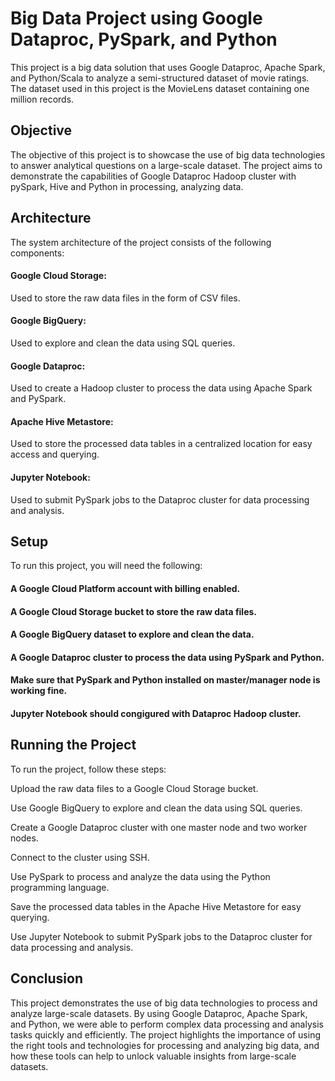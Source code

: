 # Big Data Project using Google Dataproc, PySpark, and Python
This project is a big data solution that uses Google Dataproc, Apache Spark, and Python/Scala to analyze a semi-structured dataset of movie ratings. The dataset used in this project is the MovieLens dataset containing one million records.



## Objective
The objective of this project is to showcase the use of big data technologies to answer analytical questions on a large-scale dataset. The project aims to demonstrate the capabilities of Google Dataproc Hadoop cluster with pySpark, Hive and Python in processing, analyzing data.



## Architecture
The system architecture of the project consists of the following components:

#### Google Cloud Storage: 
Used to store the raw data files in the form of CSV files.
#### Google BigQuery: 
Used to explore and clean the data using SQL queries.
#### Google Dataproc: 
Used to create a Hadoop cluster to process the data using Apache Spark and PySpark.
#### Apache Hive Metastore: 
Used to store the processed data tables in a centralized location for easy access and querying.
#### Jupyter Notebook: 
Used to submit PySpark jobs to the Dataproc cluster for data processing and analysis.



## Setup
To run this project, you will need the following:

#### A Google Cloud Platform account with billing enabled.
#### A Google Cloud Storage bucket to store the raw data files.
#### A Google BigQuery dataset to explore and clean the data.
#### A Google Dataproc cluster to process the data using PySpark and Python.
#### Make sure that PySpark and Python installed on master/manager node is working fine.
#### Jupyter Notebook should congigured with Dataproc Hadoop cluster.



## Running the Project
To run the project, follow these steps:

Upload the raw data files to a Google Cloud Storage bucket.

Use Google BigQuery to explore and clean the data using SQL queries.

Create a Google Dataproc cluster with one master node and two worker nodes.

Connect to the cluster using SSH.

Use PySpark to process and analyze the data using the Python programming language.

Save the processed data tables in the Apache Hive Metastore for easy querying.

Use Jupyter Notebook to submit PySpark jobs to the Dataproc cluster for data processing and analysis.



## Conclusion
This project demonstrates the use of big data technologies to process and analyze large-scale datasets. By using Google Dataproc, Apache Spark, and Python, we were able to perform complex data processing and analysis tasks quickly and efficiently. The project highlights the importance of using the right tools and technologies for processing and analyzing big data, and how these tools can help to unlock valuable insights from large-scale datasets.


